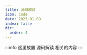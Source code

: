 ```yaml
---
title: 源码解读
icon: code
date: 2023-01-09
index: false
dir:
  order: 4
---
```


:::info
这里放置 源码解读 相关的内容
:::

<AutoCatalog />
